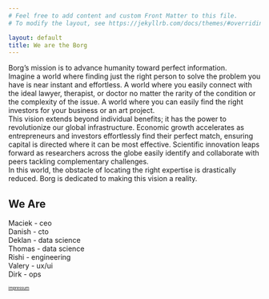 ```yaml
---
# Feel free to add content and custom Front Matter to this file.
# To modify the layout, see https://jekyllrb.com/docs/themes/#overriding-theme-defaults

layout: default
title: We are the Borg
---
```

Borg’s mission is to advance humanity toward perfect information.     
Imagine a world where finding just the right person to solve the problem you have is near instant and effortless. A world where you easily connect with the ideal lawyer, therapist, or doctor no matter the rarity of the condition or the complexity of the issue. A world where you can easily find the right investors for your business or an art project.     
This vision extends beyond individual benefits; it has the power to revolutionize our global infrastructure. Economic growth accelerates as entrepreneurs and investors effortlessly find their perfect match, ensuring capital is directed where it can be most effective. Scientific innovation leaps forward as researchers across the globe easily identify and collaborate with peers tackling complementary challenges.     
In this world, the obstacle of locating the right expertise is drastically reduced. Borg is dedicated to making this vision a reality.     


<!--## We are hiring

<a href="https://apply.workable.com/borg/j/9907AA314A">Senior Frontend Engineer (Remote)</a>

<a href="https://apply.workable.com/borg/j/E222205988">Senior Full-Stack Developer (Remote)</a>-->

## We Are
Maciek - ceo      
Danish - cto      
Deklan - data science      
Thomas - data science            
Rishi - engineering      
Valery - ux/ui      
Dirk - ops      


<a href="https://graph.one/impressum" style="font-size: 8px">impressum</a>
